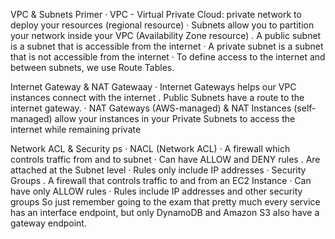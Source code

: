 VPC & Subnets Primer
· VPC - Virtual Private Cloud: private network to deploy your resources (regional resource)
· Subnets allow you to partition your network inside your VPC
(Availability Zone resource)
. A public subnet is a subnet that is accessible from the internet
· A private subnet is a subnet that is not accessible from the internet
· To define access to the internet and between subnets, we use Route Tables.

Internet Gateway & NAT Gatewaay
· Internet Gateways helps our VPC instances connect with the internet
. Public Subnets have a route to the internet gateway.
· NAT Gateways (AWS-managed) &
NAT Instances (self-managed) allow your instances in your Private Subnets to access the internet while remaining private

Network ACL & Security ps
· NACL (Network ACL)
· A firewall which controls traffic from and to subnet
· Can have ALLOW and DENY rules
. Are attached at the Subnet level
· Rules only include IP addresses
· Security Groups
. A firewall that controls traffic to and from an EC2 Instance
· Can have only ALLOW rules
· Rules include IP addresses and other security groups
So just remember going to the exam that pretty much every service has an interface endpoint, but only DynamoDB and Amazon S3 also have a gateway endpoint.